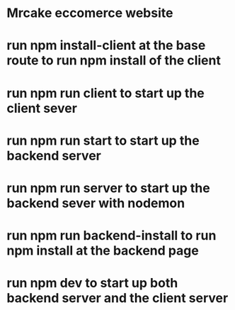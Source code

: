 # Mrcake eccomerce website
# run npm install-client at the base route to run npm install of the client 
# run npm run client to start up the client sever
# run npm run start to start up the backend server
# run npm run server to start up the backend sever with nodemon
# run npm run backend-install to run npm install at the backend page
# run npm dev to start up both backend server and the client server
